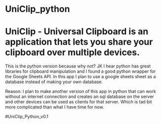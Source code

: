 # UniClip_python
# UniClip - Universal Clipboard is an application that lets you share your clipboard over multiple devices.

This is the python version because why not?
JK I hear python has great libraries for clipboard manipulation and I found a good python wrapper for the Google Sheets API.
In this app I plan to use a google sheets sheet as a database instead of making your own database.

Reason: I plan to make another version of this app in python that can work without an internet connection and creates an sql database on the server and other devices can be used as clients for that server. Which is tad bit more complicated than what I have time for now.

#UniClip_Python_v0.1
